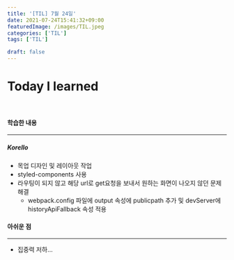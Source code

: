 ```yaml
---
title: '[TIL] 7월 24일'
date: 2021-07-24T15:41:32+09:00
featuredImage: /images/TIL.jpeg
categories: ['TIL']
tags: ['TIL']

draft: false
---
```


# Today I learned

<br>

<!--more-->

#### 학습한 내용

---

##### Korello

- 목업 디자인 및 레이아웃 작업
- styled-components 사용
- 라우팅이 되지 않고 해당 url로 get요청을 보내서 원하는 화면이 나오지 않던 문제 해결
  - webpack.config 파일에 output 속성에 publicpath 추가 및 devServer에 historyApiFallback 속성 적용

#### 아쉬운 점

---

- 집중력 저하...
